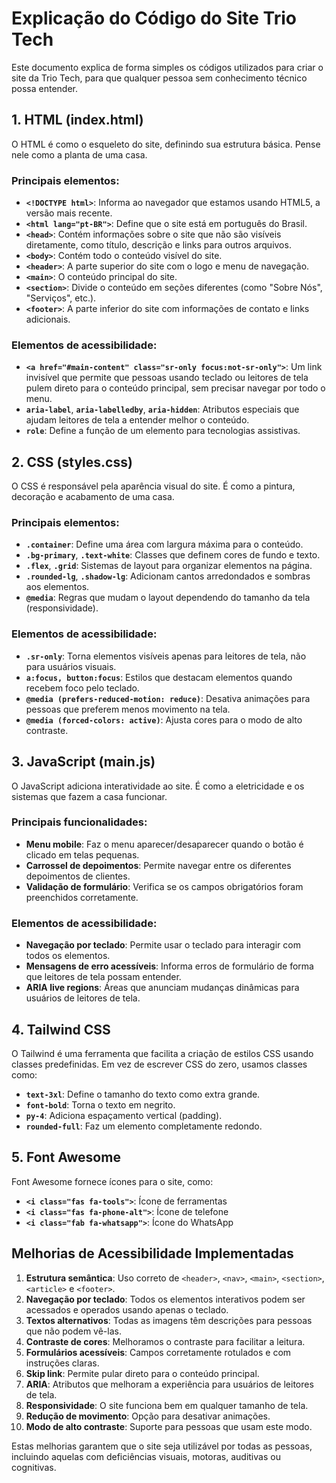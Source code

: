 # Explicação do Código do Site Trio Tech

Este documento explica de forma simples os códigos utilizados para criar o site da Trio Tech, para que qualquer pessoa sem conhecimento técnico possa entender.

## 1. HTML (index.html)

O HTML é como o esqueleto do site, definindo sua estrutura básica. Pense nele como a planta de uma casa.

### Principais elementos:

- **`<!DOCTYPE html>`**: Informa ao navegador que estamos usando HTML5, a versão mais recente.
- **`<html lang="pt-BR">`**: Define que o site está em português do Brasil.
- **`<head>`**: Contém informações sobre o site que não são visíveis diretamente, como título, descrição e links para outros arquivos.
- **`<body>`**: Contém todo o conteúdo visível do site.
- **`<header>`**: A parte superior do site com o logo e menu de navegação.
- **`<main>`**: O conteúdo principal do site.
- **`<section>`**: Divide o conteúdo em seções diferentes (como "Sobre Nós", "Serviços", etc.).
- **`<footer>`**: A parte inferior do site com informações de contato e links adicionais.

### Elementos de acessibilidade:

- **`<a href="#main-content" class="sr-only focus:not-sr-only">`**: Um link invisível que permite que pessoas usando teclado ou leitores de tela pulem direto para o conteúdo principal, sem precisar navegar por todo o menu.
- **`aria-label`**, **`aria-labelledby`**, **`aria-hidden`**: Atributos especiais que ajudam leitores de tela a entender melhor o conteúdo.
- **`role`**: Define a função de um elemento para tecnologias assistivas.

## 2. CSS (styles.css)

O CSS é responsável pela aparência visual do site. É como a pintura, decoração e acabamento de uma casa.

### Principais elementos:

- **`.container`**: Define uma área com largura máxima para o conteúdo.
- **`.bg-primary`**, **`.text-white`**: Classes que definem cores de fundo e texto.
- **`.flex`**, **`.grid`**: Sistemas de layout para organizar elementos na página.
- **`.rounded-lg`**, **`.shadow-lg`**: Adicionam cantos arredondados e sombras aos elementos.
- **`@media`**: Regras que mudam o layout dependendo do tamanho da tela (responsividade).

### Elementos de acessibilidade:

- **`.sr-only`**: Torna elementos visíveis apenas para leitores de tela, não para usuários visuais.
- **`a:focus, button:focus`**: Estilos que destacam elementos quando recebem foco pelo teclado.
- **`@media (prefers-reduced-motion: reduce)`**: Desativa animações para pessoas que preferem menos movimento na tela.
- **`@media (forced-colors: active)`**: Ajusta cores para o modo de alto contraste.

## 3. JavaScript (main.js)

O JavaScript adiciona interatividade ao site. É como a eletricidade e os sistemas que fazem a casa funcionar.

### Principais funcionalidades:

- **Menu mobile**: Faz o menu aparecer/desaparecer quando o botão é clicado em telas pequenas.
- **Carrossel de depoimentos**: Permite navegar entre os diferentes depoimentos de clientes.
- **Validação de formulário**: Verifica se os campos obrigatórios foram preenchidos corretamente.

### Elementos de acessibilidade:

- **Navegação por teclado**: Permite usar o teclado para interagir com todos os elementos.
- **Mensagens de erro acessíveis**: Informa erros de formulário de forma que leitores de tela possam entender.
- **ARIA live regions**: Áreas que anunciam mudanças dinâmicas para usuários de leitores de tela.

## 4. Tailwind CSS

O Tailwind é uma ferramenta que facilita a criação de estilos CSS usando classes predefinidas. Em vez de escrever CSS do zero, usamos classes como:

- **`text-3xl`**: Define o tamanho do texto como extra grande.
- **`font-bold`**: Torna o texto em negrito.
- **`py-4`**: Adiciona espaçamento vertical (padding).
- **`rounded-full`**: Faz um elemento completamente redondo.

## 5. Font Awesome

Font Awesome fornece ícones para o site, como:

- **`<i class="fas fa-tools">`**: Ícone de ferramentas
- **`<i class="fas fa-phone-alt">`**: Ícone de telefone
- **`<i class="fab fa-whatsapp">`**: Ícone do WhatsApp

## Melhorias de Acessibilidade Implementadas

1. **Estrutura semântica**: Uso correto de `<header>`, `<nav>`, `<main>`, `<section>`, `<article>` e `<footer>`.
2. **Navegação por teclado**: Todos os elementos interativos podem ser acessados e operados usando apenas o teclado.
3. **Textos alternativos**: Todas as imagens têm descrições para pessoas que não podem vê-las.
4. **Contraste de cores**: Melhoramos o contraste para facilitar a leitura.
5. **Formulários acessíveis**: Campos corretamente rotulados e com instruções claras.
6. **Skip link**: Permite pular direto para o conteúdo principal.
7. **ARIA**: Atributos que melhoram a experiência para usuários de leitores de tela.
8. **Responsividade**: O site funciona bem em qualquer tamanho de tela.
9. **Redução de movimento**: Opção para desativar animações.
10. **Modo de alto contraste**: Suporte para pessoas que usam este modo.

Estas melhorias garantem que o site seja utilizável por todas as pessoas, incluindo aquelas com deficiências visuais, motoras, auditivas ou cognitivas.

